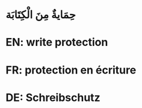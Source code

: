 # حِمَايةٌ مِنَ الْكِتَابَة

# EN: write protection

# FR: protection en écriture

# DE: Schreibschutz
